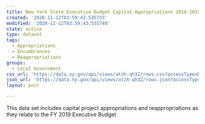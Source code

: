 ```yaml
---
title: New York State Executive Budget Capital Appropriations 2018-2019
created: '2020-11-12T03:59:43.535733'
modified: '2020-11-12T03:59:43.535740'
state: active
type: dataset
tags:
  - Appropriations
  - Encumbrances
  - Reappropriations
groups:
  - Local Government
csv_url: 'https://data.ny.gov/api/views/atzh-qh32/rows.csv?accessType=DOWNLOAD'
json_url: 'https://data.ny.gov/api/views/atzh-qh32/rows.json?accessType=DOWNLOAD'
layout: post

---
```

This data set includes capital project appropriations and reappropriations as they relate to the FY 2019 Executive Budget
